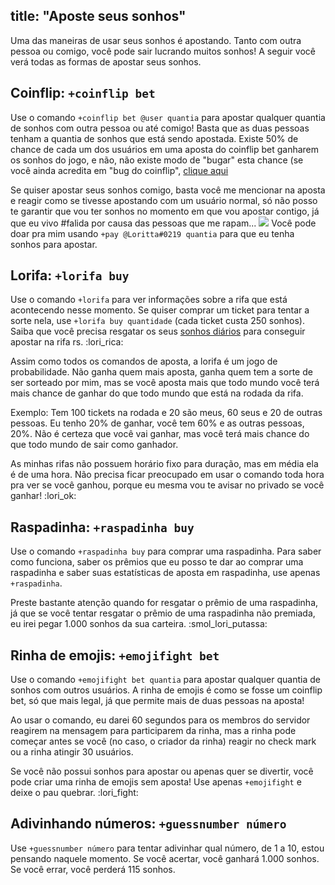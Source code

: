 title: "Aposte seus sonhos"
---
Uma das maneiras de usar seus sonhos é apostando. Tanto com outra pessoa ou comigo, você pode sair lucrando muitos sonhos! A seguir você verá todas as formas de apostar seus sonhos. 

## Coinflip: `+coinflip bet`
Use o comando `+coinflip bet @user quantia` para apostar qualquer quantia de sonhos com outra pessoa ou até comigo! Basta que as duas pessoas tenham a quantia de sonhos que está sendo apostada. Existe 50% de chance de cada um dos usuários em uma aposta do coinflip bet ganharem os sonhos do jogo, e não, não existe modo de "bugar" esta chance (se você ainda acredita em "bug do coinflip", [clique aqui](/extras/faq-loritta/coinflip-bug)

Se quiser apostar seus sonhos comigo, basta você me mencionar na aposta e reagir como se tivesse apostando com um usuário normal, só não posso te garantir que vou ter sonhos no momento em que vou apostar contigo, já que eu vivo #falida por causa das pessoas que me rapam... <img src="https://cdn.discordapp.com/emojis/626942886251855872.png?v=1" class="inline-emoji"> Você pode doar pra mim usando `+pay @Loritta#0219 quantia` para que eu tenha sonhos para apostar.

## Lorifa: `+lorifa buy`
Use o comando `+lorifa` para ver informações sobre a rifa que está acontecendo nesse momento. Se quiser comprar um ticket para tentar a sorte nela, use `+lorifa buy quantidade` (cada ticket custa 250 sonhos). Saiba que você precisa resgatar os seus [sonhos diários](/daily) para conseguir apostar na rifa rs. :lori_rica:

Assim como todos os comandos de aposta, a lorifa é um jogo de probabilidade. Não ganha quem mais aposta, ganha quem tem a sorte de ser sorteado por mim, mas se você aposta mais que todo mundo você terá mais chance de ganhar do que todo mundo que está na rodada da rifa. 

Exemplo: Tem 100 tickets na rodada e 20 são meus, 60 seus e 20 de outras pessoas. Eu tenho 20% de ganhar, você tem 60% e as outras pessoas, 20%. Não é certeza que você vai ganhar, mas você terá mais chance do que todo mundo de sair como ganhador.

As minhas rifas não possuem horário fixo para duração, mas em média ela é de uma hora. Não precisa ficar preocupado em usar o comando toda hora pra ver se você ganhou, porque eu mesma vou te avisar no privado se você ganhar! :lori_ok:

## Raspadinha: `+raspadinha buy`
Use o comando `+raspadinha buy` para comprar uma raspadinha. Para saber como funciona, saber os prêmios que eu posso te dar ao comprar uma raspadinha e saber suas estatísticas de aposta em raspadinha, use apenas `+raspadinha`. 

Preste bastante atenção quando for resgatar o prêmio de uma raspadinha, já que se você tentar resgatar o prêmio de uma raspadinha não premiada, eu irei pegar 1.000 sonhos da sua carteira. :smol_lori_putassa: 

## Rinha de emojis: `+emojifight bet`
Use o comando `+emojifight bet quantia` para apostar qualquer quantia de sonhos com outros usuários. A rinha de emojis é como se fosse um coinflip bet, só que mais legal, já que permite mais de duas pessoas na aposta! 

Ao usar o comando, eu darei 60 segundos para os membros do servidor reagirem na mensagem para participarem da rinha, mas a rinha pode começar antes se você (no caso, o criador da rinha) reagir no check mark ou a rinha atingir 30 usuários. 

Se você não possui sonhos para apostar ou apenas quer se divertir, você pode criar uma rinha de emojis sem aposta! Use apenas `+emojifight` e deixe o pau quebrar. :lori_fight:

## Adivinhando números: `+guessnumber número`
Use `+guessnumber número` para tentar adivinhar qual número, de 1 a 10, estou pensando naquele momento. Se você acertar, você ganhará 1.000 sonhos. Se você errar, você perderá 115 sonhos. 
